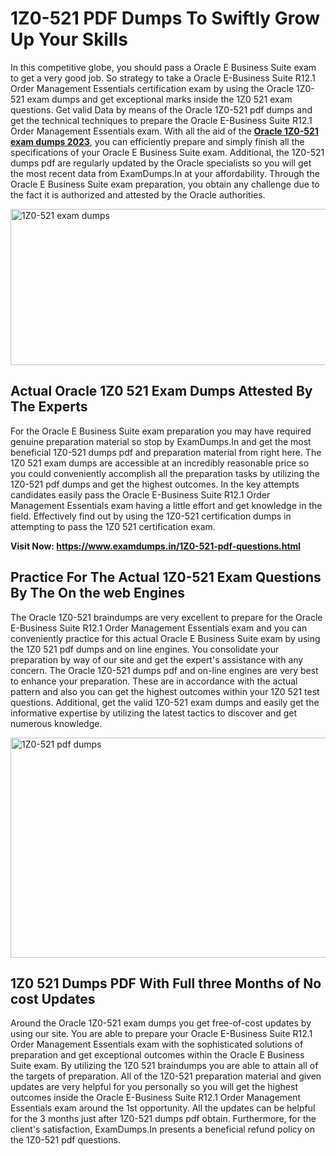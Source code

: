 <h1><strong>1Z0-521 PDF Dumps To Swiftly Grow Up Your Skills</strong></h1>
<p>In this competitive globe, you should pass a Oracle E Business Suite exam to get a very good job. So strategy to take a Oracle E-Business Suite R12.1 Order Management Essentials certification exam by using the Oracle 1Z0-521 exam dumps and get exceptional marks inside the 1Z0 521 exam questions. Get valid Data by means of the Oracle 1Z0-521 pdf dumps and get the technical techniques to prepare the Oracle E-Business Suite R12.1 Order Management Essentials exam. With all the aid of the <strong><a href="https://www.examdumps.in/1Z0-521-pdf-questions.html">Oracle 1Z0-521 exam dumps 2023</a></strong>, you can efficiently prepare and simply finish all the specifications of your Oracle E Business Suite exam. Additional, the 1Z0-521 dumps pdf are regularly updated by the Oracle specialists so you will get the most recent data from ExamDumps.In at your affordability. Through the Oracle E Business Suite exam preparation, you obtain any challenge due to the fact it is authorized and attested by the Oracle authorities.</p>
<p><img src="https://i.ibb.co/zxJwW90/Copy-of-Online-Classes-Twitter-header-post-Made-with-Poster-My-Wall-1.png" alt="1Z0-521 exam dumps" width="750" height="250" /></p>
<h2><strong>Actual Oracle 1Z0 521 Exam Dumps Attested By The Experts</strong></h2>
<p>For the Oracle E Business Suite exam preparation you may have required genuine preparation material so stop by ExamDumps.In and get the most beneficial 1Z0-521 dumps pdf and preparation material from right here. The 1Z0 521 exam dumps are accessible at an incredibly reasonable price so you could conveniently accomplish all the preparation tasks by utilizing the 1Z0-521 pdf dumps and get the highest outcomes. In the key attempts candidates easily pass the Oracle E-Business Suite R12.1 Order Management Essentials exam having a little effort and get knowledge in the field. Effectively find out by using the 1Z0-521 certification dumps in attempting to pass the 1Z0 521 certification exam.</p>
<p><strong>Visit Now:&nbsp;<a href="https://www.examdumps.in/1Z0-521-pdf-questions.html">https://www.examdumps.in/1Z0-521-pdf-questions.html</a></strong></p>
<h2><strong>Practice For The Actual 1Z0-521 Exam Questions By The On the web Engines</strong></h2>
<p>The Oracle 1Z0-521 braindumps are very excellent to prepare for the Oracle E-Business Suite R12.1 Order Management Essentials exam and you can conveniently practice for this actual Oracle E Business Suite exam by using the 1Z0 521 pdf dumps and on line engines. You consolidate your preparation by way of our site and get the expert's assistance with any concern. The Oracle 1Z0-521 dumps pdf and on-line engines are very best to enhance your preparation. These are in accordance with the actual pattern and also you can get the highest outcomes within your 1Z0 521 test questions. Additional, get the valid 1Z0-521 exam dumps and easily get the informative expertise by utilizing the latest tactics to discover and get numerous knowledge.</p>
<p><a href="https://www.examdumps.in/1Z0-521-pdf-questions.html"><img src="https://i.ibb.co/QkNtdwY/Copy-of-Zoom-Online-Classes-Facebook-Share-Po-Made-with-Poster-My-Wall-1.jpg" alt="1Z0-521 pdf dumps" width="670" height="352" /></a></p>
<h2><strong>1Z0 521 Dumps PDF With Full three Months of No cost Updates</strong></h2>
<p>Around the Oracle 1Z0-521 exam dumps you get free-of-cost updates by using our site. You are able to prepare your Oracle E-Business Suite R12.1 Order Management Essentials exam with the sophisticated solutions of preparation and get exceptional outcomes within the Oracle E Business Suite exam. By utilizing the 1Z0 521 braindumps you are able to attain all of the targets of preparation. All of the 1Z0-521 preparation material and given updates are very helpful for you personally so you will get the highest outcomes inside the Oracle E-Business Suite R12.1 Order Management Essentials exam around the 1st opportunity. All the updates can be helpful for the 3 months just after 1Z0-521 dumps pdf obtain. Furthermore, for the client's satisfaction, ExamDumps.In presents a beneficial refund policy on the 1Z0-521 pdf questions.</p>
